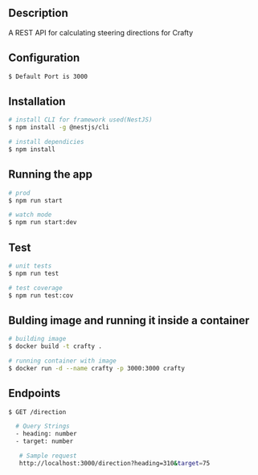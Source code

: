 ## Description

A REST API for calculating steering directions for Crafty

## Configuration
```bash
$ Default Port is 3000
```

## Installation

```bash
# install CLI for framework used(NestJS)
$ npm install -g @nestjs/cli

# install dependicies
$ npm install
```

## Running the app

```bash
# prod
$ npm run start

# watch mode
$ npm run start:dev

```

## Test

```bash
# unit tests
$ npm run test

# test coverage
$ npm run test:cov
```

## Bulding image and running it inside a container

```bash
# building image
$ docker build -t crafty .

# running container with image
$ docker run -d --name crafty -p 3000:3000 crafty
```

## Endpoints
```bash
$ GET /direction

  # Query Strings
  - heading: number
  - target: number

   # Sample request
   http://localhost:3000/direction?heading=310&target=75
```
